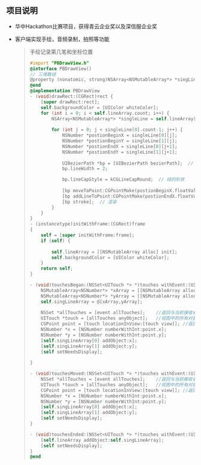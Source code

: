 ## 项目说明

* 华中Hackathon比赛项目，获得青云企业奖以及深信服企业奖

* 客户端实现手绘，音频录制，拍照等功能

  > 手绘记录第几笔和坐标位置
  >
  > ```objective-c
  > #import "PBDrawView.h"
  > @interface PBDrawView()
  > // 三维数组
  > @property (nonatomic, strong)NSArray<NSMutableArray*> *singLineArray;
  > @end
  > @implementation PBDrawView
  > - (void)drawRect:(CGRect)rect {
  >     [super drawRect:rect];
  >     self.backgroundColor = [UIColor whiteColor];
  >     for (int i = 0; i < self.lineArray.count; i++) {
  >         NSArray<NSMutableArray*> *singleLine = self.lineArray[i];
  >         
  >         for (int j = 0; j < singleLine[0].count-1; j++) {
  >             NSNumber *postionBeginX = singleLine[0][j];
  >             NSNumber *postionBeginY = singleLine[1][j];
  >             NSNumber *postionEndX = singleLine[0][j+1];
  >             NSNumber *postionEndY = singleLine[1][j+1];
  >             
  >             UIBezierPath *bp = [UIBezierPath bezierPath];  // 用于绘图的对象
  >             bp.lineWidth = 2;
  > 
  >             bp.lineCapStyle = kCGLineCapRound;  // 线的形状
  >             
  >             [bp moveToPoint:CGPointMake(postionBeginX.floatValue, postionBeginY.floatValue)  ];  // 将画笔起始点移动到
  >             [bp addLineToPoint:CGPointMake(postionEndX.floatValue, postionEndY.floatValue)];  // 添加直线的另一点
  >             [bp stroke];  // 渲染
  >         }
  >     }
  > }
  > - (instancetype)initWithFrame:(CGRect)frame
  > {
  >     self = [super initWithFrame:frame];
  >     if (self) {
  >         
  >         self.lineArray = [[NSMutableArray alloc] init];
  >         self.backgroundColor = [UIColor whiteColor];
  >     }
  >     return self;
  > }
  > 
  > - (void)touchesBegan:(NSSet<UITouch *> *)touches withEvent:(UIEvent *)event{
  >     NSMutableArray<NSNumber*> *xArray = [[NSMutableArray alloc] init];
  >     NSMutableArray<NSNumber*> *yArray = [[NSMutableArray alloc] init];
  >     self.singLineArray = @[xArray,yArray];
  >     
  >     NSSet *allTouches = [event allTouches];    //返回与当前接收者有关的所有的触摸对象
  >     UITouch *touch = [allTouches anyObject];   //视图中的所有对象
  >     CGPoint point = [touch locationInView:[touch view]]; //返回触摸点在视图中的当前坐标
  >     NSNumber *x = [NSNumber numberWithInt:point.x];
  >     NSNumber *y = [NSNumber numberWithInt:point.y];
  >     [self.singLineArray[0] addObject:x];
  >     [self.singLineArray[1] addObject:y];
  >     [self setNeedsDisplay];
  >     
  > }
  > 
  > - (void)touchesMoved:(NSSet<UITouch *> *)touches withEvent:(UIEvent *)event{
  >     NSSet *allTouches = [event allTouches];    //返回与当前接收者有关的所有的触摸对象
  >     UITouch *touch = [allTouches anyObject];   //视图中的所有对象
  >     CGPoint point = [touch locationInView:[touch view]]; //返回触摸点在视图中的当前坐标
  >     NSNumber *x = [NSNumber numberWithInt:point.x];
  >     NSNumber *y = [NSNumber numberWithInt:point.y];
  >     [self.singLineArray[0] addObject:x];
  >     [self.singLineArray[1] addObject:y];
  >     [self setNeedsDisplay];
  > }
  > 
  > - (void)touchesEnded:(NSSet<UITouch *> *)touches withEvent:(UIEvent *)event{
  >     [self.lineArray addObject:self.singLineArray];
  >     [self setNeedsDisplay];
  > }
  > @end
  > 
  > ```
  >
  > 

